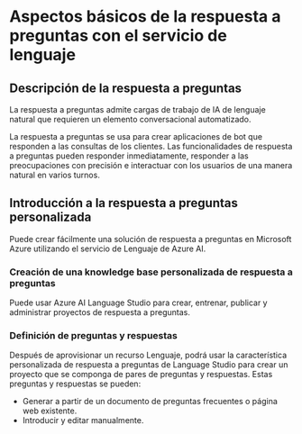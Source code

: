 # Aspectos básicos de la respuesta a preguntas con el servicio de lenguaje
## Descripción de la respuesta a preguntas
La respuesta a preguntas admite cargas de trabajo de IA de lenguaje natural que requieren un elemento conversacional automatizado.

La respuesta a preguntas se usa para crear aplicaciones de bot que responden a las consultas de los clientes. Las funcionalidades de respuesta a preguntas pueden responder inmediatamente, responder a las preocupaciones con precisión e interactuar con los usuarios de una manera natural en varios turnos.
## Introducción a la respuesta a preguntas personalizada
Puede crear fácilmente una solución de respuesta a preguntas en Microsoft Azure utilizando el servicio de Lenguaje de Azure AI.
### Creación de una knowledge base personalizada de respuesta a preguntas
Puede usar Azure AI Language Studio para crear, entrenar, publicar y administrar proyectos de respuesta a preguntas.

### Definición de preguntas y respuestas
Después de aprovisionar un recurso Lenguaje, podrá usar la característica personalizada de respuesta a preguntas de Language Studio para crear un proyecto que se componga de pares de preguntas y respuestas. Estas preguntas y respuestas se pueden:

- Generar a partir de un documento de preguntas frecuentes o página web existente.
- Introducir y editar manualmente.